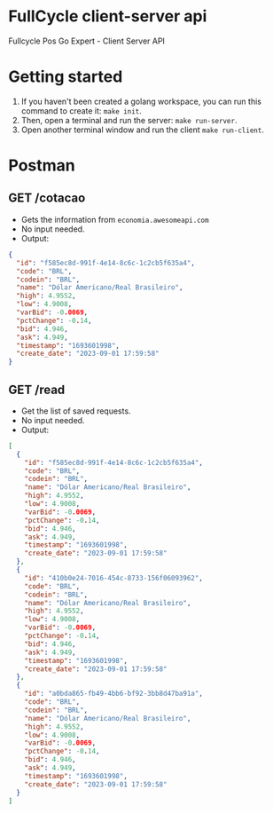 # FullCycle client-server api

Fullcycle Pos Go Expert - Client Server API

# Getting started

1. If you haven't been created a golang workspace, you can run this command to create it: `make init`.
2. Then, open a terminal and run the server: `make run-server`.
3. Open another terminal window and run the client `make run-client`.

# Postman

## GET /cotacao

- Gets the information from `economia.awesomeapi.com`
- No input needed.
- Output:

```json
{
  "id": "f585ec8d-991f-4e14-8c6c-1c2cb5f635a4",
  "code": "BRL",
  "codein": "BRL",
  "name": "Dólar Americano/Real Brasileiro",
  "high": 4.9552,
  "low": 4.9008,
  "varBid": -0.0069,
  "pctChange": -0.14,
  "bid": 4.946,
  "ask": 4.949,
  "timestamp": "1693601998",
  "create_date": "2023-09-01 17:59:58"
}
```

## GET /read

- Get the list of saved requests.
- No input needed.
- Output:

```json
[
  {
    "id": "f585ec8d-991f-4e14-8c6c-1c2cb5f635a4",
    "code": "BRL",
    "codein": "BRL",
    "name": "Dólar Americano/Real Brasileiro",
    "high": 4.9552,
    "low": 4.9008,
    "varBid": -0.0069,
    "pctChange": -0.14,
    "bid": 4.946,
    "ask": 4.949,
    "timestamp": "1693601998",
    "create_date": "2023-09-01 17:59:58"
  },
  {
    "id": "410b0e24-7016-454c-8733-156f06093962",
    "code": "BRL",
    "codein": "BRL",
    "name": "Dólar Americano/Real Brasileiro",
    "high": 4.9552,
    "low": 4.9008,
    "varBid": -0.0069,
    "pctChange": -0.14,
    "bid": 4.946,
    "ask": 4.949,
    "timestamp": "1693601998",
    "create_date": "2023-09-01 17:59:58"
  },
  {
    "id": "a0bda865-fb49-4bb6-bf92-3bb8d47ba91a",
    "code": "BRL",
    "codein": "BRL",
    "name": "Dólar Americano/Real Brasileiro",
    "high": 4.9552,
    "low": 4.9008,
    "varBid": -0.0069,
    "pctChange": -0.14,
    "bid": 4.946,
    "ask": 4.949,
    "timestamp": "1693601998",
    "create_date": "2023-09-01 17:59:58"
  }
]
```